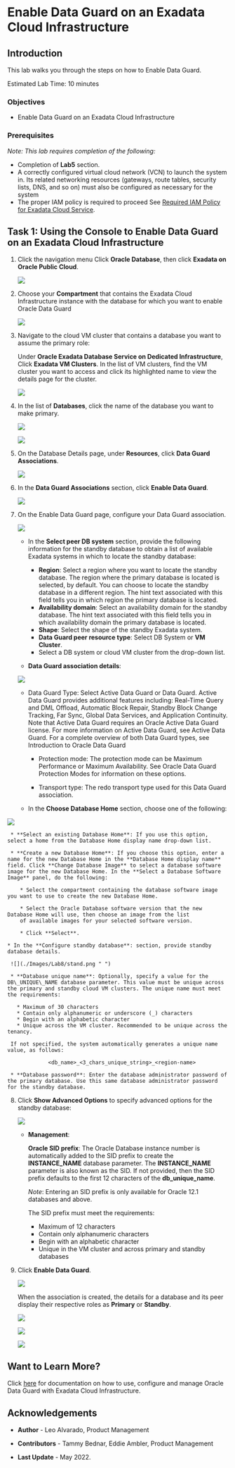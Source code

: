 
<!-- Updated April 5, 2022 -->

# Enable Data Guard on an Exadata Cloud Infrastructure


## Introduction

This lab walks you through the steps on how to Enable Data Guard. <!--You will use this database in subsequent labs of this workshop.-->

Estimated Lab Time: 10 minutes



### Objectives

-   Enable Data Guard on an Exadata Cloud Infrastructure


### Prerequisites

*Note: This lab requires completion of the following:*

* Completion of **Lab5** section.
* A correctly configured virtual cloud network (VCN) to launch the system in. Its related networking resources (gateways, route tables, security lists, DNS, and so on) must also be configured as necessary for the system
* The proper IAM policy is required to proceed See <a href="https://docs.oracle.com/en-us/iaas/exadatacloud/exacs/preparing-for-ecc-deployment.html#GUID-EA03F7BC-7D8E-4177-AFF4-615F71C390CD" target="\_blank">Required IAM Policy for Exadata Cloud Service</a>.



 <!-- add hyperlink for policies -->

 <!--
* The public key, in OpenSSH format, from the key pair that you plan to use for connecting to the system via SSH  -->

## Task 1: Using the Console to Enable Data Guard on an Exadata Cloud Infrastructure


1.  Click the navigation menu Click **Oracle Database**, then click **Exadata on Oracle Public Cloud**.

    ![](./Images/Lab2/exacs.png " ")

2.  Choose your **Compartment** that contains the Exadata Cloud Infrastructure instance with the database for which you want to enable Oracle Data Guard

    ![](./Images/Lab4/compartment.png " ")


3.  Navigate to the cloud VM cluster that contains a database you want to assume the primary role:

    Under **Oracle Exadata Database Service on Dedicated Infrastructure**, Click **Exadata VM Clusters**. In the list of VM clusters, find the VM cluster you want to access and click its highlighted name to view the details page for the cluster.

    ![](./Images/Lab4/exavmclusters.png " ")


4. In the list of **Databases**, click the name of the database you want to make primary.

   ![](./Images/Lab8/dbdetails.png " ")

   ![](./Images/Lab8/dgdetails.png " ")



5. On the Database Details page, under **Resources**, click **Data Guard Associations**.

   ![](./Images/Lab8/dgassociation.png " ")

6. In the **Data Guard Associations** section, click **Enable Data Guard**.

   ![](./Images/Lab8/enabledg.png " ")

7. On the Enable Data Guard page, configure your Data Guard association.

   ![](./Images/Lab8/peer.png " ")

      * In the **Select peer DB system** section, provide the following information for the standby database to obtain a list of available Exadata systems in which to locate the standby database:

        * **Region**: Select a region where you want to locate the standby database. The region where the primary database is located is selected, by default. You can choose to locate the standby database in a different region. The hint text associated with this field tells you in which region the primary database is located.
        * **Availability domain**: Select an availability domain for the standby database. The hint text associated with this field tells you in which availability domain the primary database is located.
        * **Shape**: Select the shape of the standby Exadata system.
        * **Data Guard peer resource type**: Select DB System or **VM Cluster**.
        * Select a DB system or cloud VM cluster from the drop-down list.

      * **Data Guard association details**:

   ![](./Images/Lab8/dgtype.png " ")

      * Data Guard Type: Select Active Data Guard or Data Guard. Active Data Guard provides additional features including: Real-Time Query and DML Offload, Automatic Block Repair, Standby Block Change Tracking, Far Sync, Global Data Services, and Application Continuity. Note that Active Data Guard requires an Oracle Active Data Guard license. For more information on Active Data Guard, see Active Data Guard. For a complete overview of both Data Guard types, see Introduction to Oracle Data Guard

          * Protection mode: The protection mode can be Maximum Performance or Maximum Availability. See Oracle Data Guard Protection Modes for information on these options.

          * Transport type: The redo transport type used for this Data Guard association.

      * In the **Choose Database Home** section, choose one of the following:

  ![](./Images/Lab8/dbhome.png " ")

     * **Select an existing Database Home**: If you use this option, select a home from the Database Home display name drop-down list.

     * **Create a new Database Home**: If you choose this option, enter a name for the new Database Home in the **Database Home display name** field. Click **Change Database Image** to select a database software image for the new Database Home. In the **Select a Database Software Image** panel, do the following:

        * Select the compartment containing the database software image you want to use to create the new Database Home.

        * Select the Oracle Database software version that the new Database Home will use, then choose an image from the list
        of available images for your selected software version.

        * Click **Select**.

    * In the **Configure standby database**: section, provide standby database details.

     ![](./Images/Lab8/stand.png " ")

     * **Database unique name**: Optionally, specify a value for the DB\_UNIQUE\_NAME database parameter. This value must be unique across the primary and standby cloud VM clusters. The unique name must meet the requirements:

       * Maximum of 30 characters
       * Contain only alphanumeric or underscore (_) characters
       * Begin with an alphabetic character
       * Unique across the VM cluster. Recommended to be unique across the tenancy.

     If not specified, the system automatically generates a unique name value, as follows:

                 <db_name>_<3_chars_unique_string>_<region-name>  

     * **Database password**: Enter the database administrator password of the primary database. Use this same database administrator password for the standby database.



8. Click **Show Advanced Options** to specify advanced options for the standby database:

      ![](./Images/Lab8/stand.png " ")

      * **Management**:

        **Oracle SID prefix**: The Oracle Database instance number is automatically added to the SID prefix to create the **INSTANCE\_NAME** database parameter. The **INSTANCE\_NAME** parameter is also known as the SID. If not provided, then the SID prefix defaults to the first 12 characters of the **db\_unique\_name**.

        *Note*: Entering an SID prefix is only available for Oracle 12.1 databases and above.

        The SID prefix must meet the requirements:

           * Maximum of 12 characters
           * Contain only alphanumeric characters
           * Begin with an alphabetic character
           * Unique in the VM cluster and across primary and standby databases

9. Click **Enable Data Guard**.       

      ![](./Images/Lab8/enable2.png " ")

      When the association is created, the details for a database and its peer display their respective roles as **Primary** or **Standby**.

      ![](./Images/Lab8/enabledp.png " ")

      ![](./Images/Lab8/standbyd.png " ")

      ![](./Images/Lab8/standdy.png " ")







## Want to Learn More?

Click [here](https://docs.oracle.com/en-us/iaas/exadatacloud/exacs/using-data-guard-with-exacc.html) for documentation on how to use, configure and manage Oracle Data Guard with Exadata Cloud Infrastructure.


## Acknowledgements

* **Author** - Leo Alvarado, Product Management

* **Contributors** - Tammy Bednar, Eddie Ambler, Product Management

* **Last Update** - May 2022.

